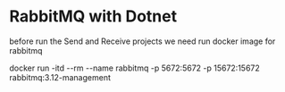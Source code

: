 # RabbitMQ with Dotnet

before run the Send and Receive projects we need run docker image for rabbitmq

docker run -itd --rm --name rabbitmq -p 5672:5672 -p 15672:15672 rabbitmq:3.12-management

